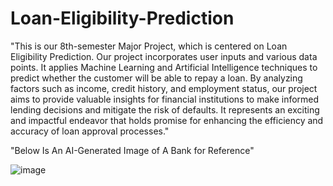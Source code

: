 # Loan-Eligibility-Prediction

"This is our 8th-semester Major Project, which is centered on Loan Eligibility Prediction. Our project incorporates user inputs and various data points. It applies Machine Learning and Artificial Intelligence techniques to predict whether the customer will be able to repay a loan. By analyzing factors such as income, credit history, and employment status, our project aims to provide valuable insights for financial institutions to make informed lending decisions and mitigate the risk of defaults. It represents an exciting and impactful endeavor that holds promise for enhancing the efficiency and accuracy of loan approval processes."


"Below Is An AI-Generated Image of A Bank for Reference"

![image](https://github.com/prabhintern/Loan-Eligibility-Prediction/assets/141141575/686d2841-c8bc-4a6d-b8d6-e62f2644707f)
